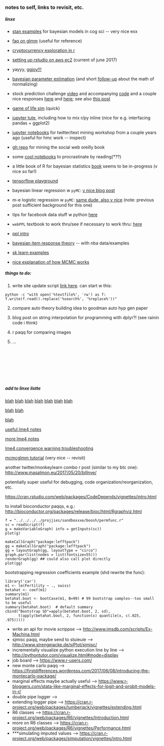 ### notes to self, links to revisit, etc.

##### linxe

- [stan examples](https://github.com/stan-dev/example-models/tree/master/Bayesian_Cognitive_Modeling) for bayesian models in cog sci -- very nice exx

- [faq on glmm](https://bbolker.github.io/mixedmodels-misc/glmmFAQ.html) (useful for reference)

- [cryptocurrency exploration in r](http://www.r-chart.com/2017/07/investigating-cryptocurrencies-using-r.html)

- [setting up rstudio on aws ec2](https://www.youtube.com/watch?v=rkDwPQuqP0g) (current of june 2017)

- yayyy, [ggjoy!!!](https://cran.r-project.org/web/packages/ggjoy/vignettes/introduction.html)

- [bayesian parameter estimation](https://www.youtube.com/watch?v=2_eFIyrOdJc) (and short [follow-up](https://youtu.be/a402ek-8oco) about the math of normalizing)

- stock prediction challenge [video](https://www.youtube.com/watch?v=ftMq5ps503w&feature=youtu.be) and accompanying [code](https://github.com/llSourcell/How-to-Predict-Stock-Prices-Easily-Demo) and a couple nice responses [here](https://github.com/ciurana2016/predict_stock_py) and [here](https://github.com/Avhirup/Stock-Market-Prediction-Challenge); see also [this post](http://machinelearningmastery.com/time-series-prediction-with-deep-learning-in-python-with-keras/)

- [game of life sim](https://www.youtube.com/watch?v=bNsrHRJQdKo) (quick)

- [jupyter tute](https://www.datacamp.com/community/tutorials/tutorial-jupyter-notebook), including how to mix r/py inline (nice for e.g. interfacing pandas + ggplot2)

- [jupyter notebooks](http://nbviewer.jupyter.org/github/nealcaren/workshop_2014/tree/master/notebooks/) for twitter/text mining workshop from a couple years ago (useful for hmc work -- inspect)

- [gh repo](https://github.com/ptwobrussell/Mining-the-Social-Web-2nd-Edition) for mining the social web oreilly book

- some [cool notebooks](https://github.com/jupyter/jupyter/wiki/A-gallery-of-interesting-Jupyter-Notebooks) to procrastinate by reading(*??)

- a little book of R for bayesian statistics [book](http://a-little-book-of-r-for-bayesian-statistics.readthedocs.io/en/latest/) seems to be in-progress (v nice so far!)

- [tensorflow playground](http://playground.tensorflow.org/)

- bayesian linear regression w `pyMC`: [v nice blog post](https://dsaber.com/2014/05/28/bayesian-regression-with-pymc-a-brief-tutorial/)

- m-e logistic regression w `pyMC`: [same dude, also v nice](https://dsaber.com/2016/08/27/analyze-your-experiment-with-a-multilevel-logistic-regression-using-pymc3/) (note: previous post sufficient background for this one)

- tips for facebook data stuff w python [here](http://www.kdnuggets.com/2017/06/6-interesting-things-facebook-python.html)

- `webPPL` textbook to work thru/see if necessary to work thru: [here](https://probmods.org/chapters/02-generative-models.html)

- [ppl intro](https://github.com/GalvanizeOpenSource/probabilistic-programming-intro)

- [bayesian item response theory](http://austinrochford.com/posts/2017-04-04-nba-irt.html) -- with nba data/examples

- [sk learn examples](http://scikit-learn.org/stable/auto_examples/index.html)

- [nice explanation of how MCMC works](https://eight2late.wordpress.com/2011/02/25/the-drunkard%E2%80%99s-dartboard-an-intuitive-explanation-of-monte-carlo-methods/)

##### things to do: 

1. write site update script [link here](http://stackoverflow.com/questions/23087463/batch-script-to-find-and-replace-a-string-in-text-file-within-a-minute-for-files). can start w this: 

```
python -c "with open('%textfile%', 'rw') as f: f.write(f.read().replace('%search%', '%replace%'))"
```

2. compare auto theory building idea to goodman auto hyp gen paper

3. blog post on string interpolation for programming with dplyr?! (see rainin code i think)


5. r paqq for comparing images

6. ...


<br><br><br><br><br><br>


##### add to linxe listte

[blah](https://cartesianfaith.com/2017/06/04/fermi-poker-gambling-for-quants-and-data-scientists/)
[blah](https://github.com/zatonovo/lambda.r)
[blah](http://blog.obeautifulcode.com/R/How-R-Searches-And-Finds-Stuff/)
[blah](https://cran.r-project.org/doc/contrib/Leisch-CreatingPackages.pdf)
[blah](http://courses.had.co.nz/11-devtools/)
[blah](https://github.com/gastonstat/tutorial-R-noninteractive/blob/master/01-introduction.Rmd)
[blah](http://had.co.nz/stat405/)

[blah](https://www.quantopian.com/tutorials/getting-started)
[blah](https://www.youtube.com/user/sentdex/videos?live_view=500&sort=dd&view=0&flow=grid)

[blah](https://biologyforfun.wordpress.com/2015/02/26/generating-anova-like-table-from-glmm-using-parametric-bootstrap/)

[useful lme4 notes](http://ase.tufts.edu/gsc/gradresources/guidetomixedmodelsinr/mixed%20model%20guide.html)

[more lme4 notes](http://www.rensenieuwenhuis.nl/r-sessions-16-multilevel-model-specification-lme4/)

[lme4 convergence warning troubleshooting](http://rpubs.com/bbolker/lme4trouble1)


[mcmcglmm tutorial](https://github.com/tmalsburg/MCMCglmm-intro) (very nice -- revisit)

another twitter/monkeylearn combo r post (similar to my btc one): http://www.masalmon.eu/2017/05/20/billnye/


potentially super useful for debugging, code organization/reorganization, etc.

https://cran.rstudio.com/web/packages/CodeDepends/vignettes/intro.html


to install bioconductor paqqs, e.g.:
  http://bioconductor.org/packages/release/bioc/html/Rgraphviz.html

```
f = "../../../../projjies/sandboxxxe/boosh/permfunc.r"
sc = readScript(f)
g = makeVariableGraph( info = getInputs(sc))
plot(g)

makeCallGraph("package:lefftpack")
gg = makeCallGraph("package:lefftpack")
gg = layoutGraph(gg, layoutType = "circo")
graph.par(list(nodes = list(fontsize=55)))
renderGraph(gg) ## could also call plot directly
plot(gg)
```

bootstrapping regression coefficients example (shd rewrite the func):

```
library('car')
m1 <- lm(Fertility ~ ., swiss)
betahat <- coef(m1)
summary(m1)
betahat.boot <- bootCase(m1, B=99) # 99 bootstrap samples--too small to be useful
summary(betahat.boot)  # default summary
cbind("Bootstrap SD"=apply(betahat.boot, 2, sd),
      t(apply(betahat.boot, 2, function(x) quantile(x, c(.025, .975)))))
```


- write an api for movie scrippse --> http://www.imsdb.com/scripts/Ex-Machina.html
- sjmisc paqq, maybe send to stuieuie --> http://www.strengejacke.de/sjPlot/sjmisc/
- incrementally visualize python execution line by line --> http://pythontutor.com/visualize.html#mode=display
- job board --> https://www.r-users.com/
- new monte carlo paqq --> https://firstdifferences.wordpress.com/2017/06/08/introducing-the-montecarlo-package/
- marginal effects maybe actually useful --> https://www.r-bloggers.com/stata-like-marginal-effects-for-logit-and-probit-models-in-r/
- double pipe logger --> 
- extending logger pipe --> https://cran.r-project.org/web/packages/lumberjack/vignettes/extending.html
- R6 classes --> https://cran.r-project.org/web/packages/R6/vignettes/Introduction.html
- more on R6 classes --> https://cran.r-project.org/web/packages/R6/vignettes/Performance.html
- ***simulating imputed values --> https://cran.r-project.org/web/packages/simputation/vignettes/intro.html


